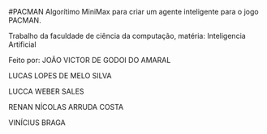 #PACMAN 
Algorítimo MiniMax para criar um agente inteligente para o jogo PACMAN.

Trabalho da faculdade de ciência da computação, matéria: Inteligencia Artificial

Feito por:
JOÃO VICTOR DE GODOI DO AMARAL

LUCAS LOPES DE MELO SILVA

LUCCA WEBER SALES

RENAN NÍCOLAS ARRUDA COSTA

VINÍCIUS BRAGA 
